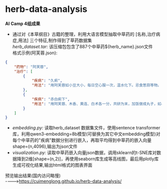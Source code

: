 # herb-data-analysis

**AI Camp 4组成果**<br>

- 通过对《本草纲目》古籍的整理，利用大语言模型抽取中草药的 [名称,治疗病症,用法] 三个特征,制作得到了草药数据集 <br>
*herb_dataset.tar:* 该压缩包包含了887个中草药${herb_name}.json文件<br>
格式示例(阿芙蓉.json): <br>
```json
{
    "药物": "阿芙蓉",
    "治疗": [
        {
            "疾病": "久痢",
            "用法": "用阿芙蓉如小豆大小，每日空心服一次，温水化下。忌食葱蒜等物。"
        },
        {
            "疾病": "赤白痢下",
            "用法": "用阿芙蓉、木香、黄连、白术各一分，共研为末，加饭做成丸子，如小豆大。每服壮者一分，老幼半分，空心服，米汤送下。忌食酸物、生冷、油腻、茶、酒、面。又方；罂粟花未开时，外有两片青叶包着。花开即落，收取研末。每服一钱，米汤送下。赤痢用红花的包叶，白痢用白花的包叶。"
        }
    ]
}
```
- *embedding.py:* 读取herb_dataset 数据集文件，使用sentence transformer库，利用qwen3-embedding=8b模型(可替换为其它中文embedding模型)对每个中草药的"疾病"数据分别进行嵌入，再取平均得到中草药的嵌入向量shape=(n,4096),输出为json文件
- *visualization.py:* 读取中草药嵌入向量json数据，调用sklearn的t-SNE库对数据降到2维[shape=(n,2)]，再使用seaborn库生成等高线图，最后用plotly库生成可视化结果,输出html格式的图表界面<br>

预览输出结果(国内访问略慢)<br>
---->https://cuimenglong.github.io/herb-data-analysis/  


